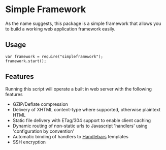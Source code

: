 # Simple Framework
As the name suggests, this package is a simple framework that allows you to build a working web application framework easily.

## Usage
```
var framework = require("simpleframework");
framework.start();
```

## Features
Running this script will operate a built in web server with the following features
- GZIP/Deflate compression
- Delivery of XHTML content-type where supported, otherwise plaintext HTML
- Static file delivery with ETag/304 support to enable client caching
- Dynamic routing of non-static urls to Javascript 'handlers' using 'configuration by convention'
- Automatic binding of handlers to [Handlebars](http://handlebarsjs.com) templates
- SSH encryption

